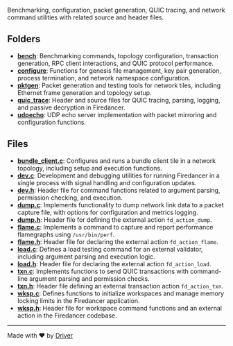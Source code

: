 <!--------------------------------------------------------------------------------->
<!-- IMPORTANT: This file is auto-generated by Driver (https://driver.ai). -------->
<!-- Manual edits may be overwritten on future commits. --------------------------->
<!--------------------------------------------------------------------------------->

Benchmarking, configuration, packet generation, QUIC tracing, and network command utilities with related source and header files.

## Folders
- **[bench](bench/README.md)**: Benchmarking commands, topology configuration, transaction generation, RPC client interactions, and QUIC protocol performance.
- **[configure](configure/README.md)**: Functions for genesis file management, key pair generation, process termination, and network namespace configuration.
- **[pktgen](pktgen/README.md)**: Packet generation and testing tools for network tiles, including Ethernet frame generation and topology setup.
- **[quic_trace](quic_trace/README.md)**: Header and source files for QUIC tracing, parsing, logging, and passive decryption in Firedancer.
- **[udpecho](udpecho/README.md)**: UDP echo server implementation with packet mirroring and configuration functions.

## Files
- **[bundle_client.c](bundle_client.c.md)**: Configures and runs a bundle client tile in a network topology, including setup and execution functions.
- **[dev.c](dev.c.md)**: Development and debugging utilities for running Firedancer in a single process with signal handling and configuration updates.
- **[dev.h](dev.h.md)**: Header file for command functions related to argument parsing, permission checking, and execution.
- **[dump.c](dump.c.md)**: Implements functionality to dump network link data to a packet capture file, with options for configuration and metrics logging.
- **[dump.h](dump.h.md)**: Header file for defining the external action `fd_action_dump`.
- **[flame.c](flame.c.md)**: Implements a command to capture and report performance flamegraphs using `/usr/bin/perf`.
- **[flame.h](flame.h.md)**: Header file for declaring the external action `fd_action_flame`.
- **[load.c](load.c.md)**: Defines a load testing command for an external validator, including argument parsing and execution logic.
- **[load.h](load.h.md)**: Header file for declaring the external action `fd_action_load`.
- **[txn.c](txn.c.md)**: Implements functions to send QUIC transactions with command-line argument parsing and permission checks.
- **[txn.h](txn.h.md)**: Header file defining an external transaction action `fd_action_txn`.
- **[wksp.c](wksp.c.md)**: Defines functions to initialize workspaces and manage memory locking limits in the Firedancer application.
- **[wksp.h](wksp.h.md)**: Header file for workspace command functions and an external action in the Firedancer codebase.

---
Made with ❤️ by [Driver](https://www.driver.ai/)